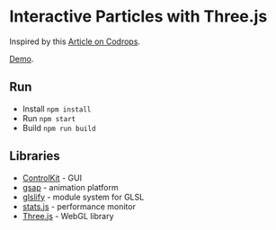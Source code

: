 # Interactive Particles with Three.js

Inspired by this [Article on Codrops](https://tympanus.net/codrops/2019/01/17/interactive-particles-with-three-js/).

[Demo](https://tympanus.net/Tutorials/InteractiveParticles/).

## Run

- Install `npm install`
- Run `npm start`
- Build `npm run build`

## Libraries

- [ControlKit](https://github.com/brunoimbrizi/controlkit.js) - GUI
- [gsap](https://www.npmjs.com/package/gsap) - animation platform
- [glslify](https://github.com/glslify/glslify) - module system for GLSL
- [stats.js](https://github.com/mrdoob/stats.js/) - performance monitor
- [Three.js](https://github.com/mrdoob/three.js/) - WebGL library
